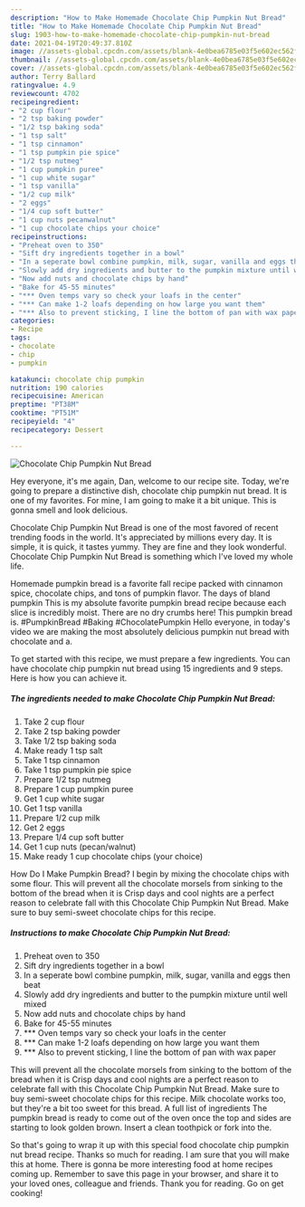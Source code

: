 ```yaml
---
description: "How to Make Homemade Chocolate Chip Pumpkin Nut Bread"
title: "How to Make Homemade Chocolate Chip Pumpkin Nut Bread"
slug: 1903-how-to-make-homemade-chocolate-chip-pumpkin-nut-bread
date: 2021-04-19T20:49:37.810Z
image: //assets-global.cpcdn.com/assets/blank-4e0bea6785e03f5e602ec562f230caae08da540cada707380b4fe1bbebba43da.png
thumbnail: //assets-global.cpcdn.com/assets/blank-4e0bea6785e03f5e602ec562f230caae08da540cada707380b4fe1bbebba43da.png
cover: //assets-global.cpcdn.com/assets/blank-4e0bea6785e03f5e602ec562f230caae08da540cada707380b4fe1bbebba43da.png
author: Terry Ballard
ratingvalue: 4.9
reviewcount: 4702
recipeingredient:
- "2 cup flour"
- "2 tsp baking powder"
- "1/2 tsp baking soda"
- "1 tsp salt"
- "1 tsp cinnamon"
- "1 tsp pumpkin pie spice"
- "1/2 tsp nutmeg"
- "1 cup pumpkin puree"
- "1 cup white sugar"
- "1 tsp vanilla"
- "1/2 cup milk"
- "2 eggs"
- "1/4 cup soft butter"
- "1 cup nuts pecanwalnut"
- "1 cup chocolate chips your choice"
recipeinstructions:
- "Preheat oven to 350"
- "Sift dry ingredients together in a bowl"
- "In a seperate bowl combine pumpkin, milk, sugar, vanilla and eggs then beat"
- "Slowly add dry ingredients and butter to the pumpkin mixture until well mixed"
- "Now add nuts and chocolate chips by hand"
- "Bake for 45-55 minutes"
- "*** Oven temps vary so check your loafs in the center"
- "*** Can make 1-2 loafs depending on how large you want them"
- "*** Also to prevent sticking, I line the bottom of pan with wax paper"
categories:
- Recipe
tags:
- chocolate
- chip
- pumpkin

katakunci: chocolate chip pumpkin 
nutrition: 190 calories
recipecuisine: American
preptime: "PT38M"
cooktime: "PT51M"
recipeyield: "4"
recipecategory: Dessert

---
```



![Chocolate Chip Pumpkin Nut Bread](//assets-global.cpcdn.com/assets/blank-4e0bea6785e03f5e602ec562f230caae08da540cada707380b4fe1bbebba43da.png)

Hey everyone, it's me again, Dan, welcome to our recipe site. Today, we're going to prepare a distinctive dish, chocolate chip pumpkin nut bread. It is one of my favorites. For mine, I am going to make it a bit unique. This is gonna smell and look delicious.

Chocolate Chip Pumpkin Nut Bread is one of the most favored of recent trending foods in the world. It's appreciated by millions every day. It is simple, it is quick, it tastes yummy. They are fine and they look wonderful. Chocolate Chip Pumpkin Nut Bread is something which I've loved my whole life.

Homemade pumpkin bread is a favorite fall recipe packed with cinnamon spice, chocolate chips, and tons of pumpkin flavor. The days of bland pumpkin This is my absolute favorite pumpkin bread recipe because each slice is incredibly moist. There are no dry crumbs here! This pumpkin bread is. #PumpkinBread #Baking #ChocolatePumpkin Hello everyone, in today&#39;s video we are making the most absolutely delicious pumpkin nut bread with chocolate and a.


To get started with this recipe, we must prepare a few ingredients. You can have chocolate chip pumpkin nut bread using 15 ingredients and 9 steps. Here is how you can achieve it.

<!--inarticleads1-->

##### The ingredients needed to make Chocolate Chip Pumpkin Nut Bread:

1. Take 2 cup flour
1. Take 2 tsp baking powder
1. Take 1/2 tsp baking soda
1. Make ready 1 tsp salt
1. Take 1 tsp cinnamon
1. Take 1 tsp pumpkin pie spice
1. Prepare 1/2 tsp nutmeg
1. Prepare 1 cup pumpkin puree
1. Get 1 cup white sugar
1. Get 1 tsp vanilla
1. Prepare 1/2 cup milk
1. Get 2 eggs
1. Prepare 1/4 cup soft butter
1. Get 1 cup nuts (pecan/walnut)
1. Make ready 1 cup chocolate chips (your choice)


How Do I Make Pumpkin Bread? I begin by mixing the chocolate chips with some flour. This will prevent all the chocolate morsels from sinking to the bottom of the bread when it is Crisp days and cool nights are a perfect reason to celebrate fall with this Chocolate Chip Pumpkin Nut Bread. Make sure to buy semi-sweet chocolate chips for this recipe. 

<!--inarticleads2-->

##### Instructions to make Chocolate Chip Pumpkin Nut Bread:

1. Preheat oven to 350
1. Sift dry ingredients together in a bowl
1. In a seperate bowl combine pumpkin, milk, sugar, vanilla and eggs then beat
1. Slowly add dry ingredients and butter to the pumpkin mixture until well mixed
1. Now add nuts and chocolate chips by hand
1. Bake for 45-55 minutes
1. *** Oven temps vary so check your loafs in the center
1. *** Can make 1-2 loafs depending on how large you want them
1. *** Also to prevent sticking, I line the bottom of pan with wax paper


This will prevent all the chocolate morsels from sinking to the bottom of the bread when it is Crisp days and cool nights are a perfect reason to celebrate fall with this Chocolate Chip Pumpkin Nut Bread. Make sure to buy semi-sweet chocolate chips for this recipe. Milk chocolate works too, but they&#39;re a bit too sweet for this bread. A full list of ingredients The pumpkin bread is ready to come out of the oven once the top and sides are starting to look golden brown. Insert a clean toothpick or fork into the. 

So that's going to wrap it up with this special food chocolate chip pumpkin nut bread recipe. Thanks so much for reading. I am sure that you will make this at home. There is gonna be more interesting food at home recipes coming up. Remember to save this page in your browser, and share it to your loved ones, colleague and friends. Thank you for reading. Go on get cooking!
